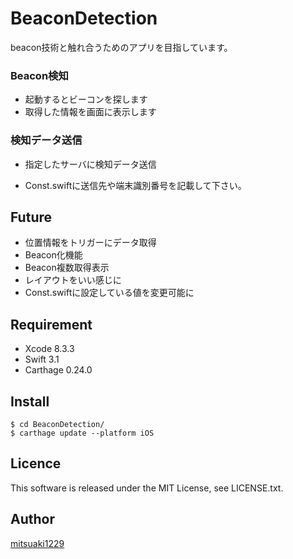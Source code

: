BeaconDetection
====

beacon技術と触れ合うためのアプリを目指しています。

### Beacon検知

* 起動するとビーコンを探します
* 取得した情報を画面に表示します

### 検知データ送信

* 指定したサーバに検知データ送信
+ Const.swiftに送信先や端末識別番号を記載して下さい。

## Future

* 位置情報をトリガーにデータ取得
* Beacon化機能
* Beacon複数取得表示
* レイアウトをいい感じに
* Const.swiftに設定している値を変更可能に

## Requirement

* Xcode 8.3.3
* Swift 3.1
* Carthage 0.24.0

## Install

```
$ cd BeaconDetection/
$ carthage update --platform iOS
```

## Licence

This software is released under the MIT License, see LICENSE.txt.

## Author

[mitsuaki1229](https://github.com/mitsuaki1229)
